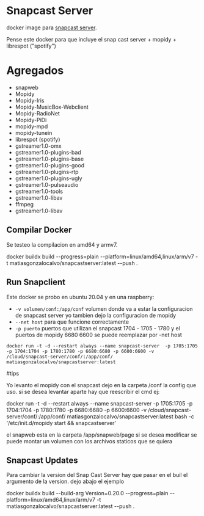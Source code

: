 # Snapcast Server
docker image para [snapcast server](https://github.com/badaix/snapcast).

Pense este docker para que incluye el snap cast server + mopidy + librespot ("spotify")

# Agregados

* snapweb
* Mopidy
* Mopidy-Iris
* Mopidy-MusicBox-Webclient
* Mopidy-RadioNet
* Mopidy-PiDi
* mopidy-mpd
* mopidy-tunein
* librespot (spotify)
* gstreamer1.0-omx
* gstreamer1.0-plugins-bad
* gstreamer1.0-plugins-base
* gstreamer1.0-plugins-good
* gstreamer1.0-plugins-rtp
* gstreamer1.0-plugins-ugly
* gstreamer1.0-pulseaudio
* gstreamer1.0-tools
* gstreamer1.0-libav
* ffmpeg
* gstreamer1.0-libav 

## Compilar Docker 
Se testeo la compilacion en amd64 y armv7. 

docker buildx build --progress=plain --platform=linux/amd64,linux/arm/v7 -t matiasgonzalocalvo/snapcastserver:latest --push .

## Run Snapclient
Este docker se probo en ubuntu 20.04 y en una raspberry:

* `-v volumen/conf:/app/conf` volumen donde va a estar la configuracion de snapcast server yo tambien dejo la configuracion de mopidy
* `--net host` para que funcione correctamente 
* `-p puerto` puertos que utilizan el snapcast 1704 - 1705 - 1780 y el puertos de mopidy 6680 6600 se puede reemplazar por -net host

``` /bin/bash
docker run -t -d --restart always --name snapcast-server  -p 1705:1705 -p 1704:1704 -p 1780:1780 -p 6680:6680 -p 6600:6600 -v /cloud/snapcast-server/conf/:/app/conf/ matiasgonzalocalvo/snapcastserver:latest
```

#tips 

Yo levanto el mopidy con el snapcast dejo en la carpeta /conf la config que uso. 
si se desea levantar aparte hay que reescribir el cmd ej:

docker run -t -d --restart always --name snapcast-server  -p 1705:1705 -p 1704:1704 -p 1780:1780 -p 6680:6680 -p 6600:6600 -v /cloud/snapcast-server/conf/:/app/conf/ matiasgonzalocalvo/snapcastserver:latest bash -c '/etc/init.d/mopidy start  && snapcastserver'

el snapweb esta en la carpeta /app/snapweb/page  si se desea modificar se puede montar un volumen con los archivos staticos que se quiera

## Snapcast Updates
Para cambiar la version del Snap Cast Server hay que pasar en el buil el argumento de la version. dejo abajo el ejemplo 

docker buildx build --build-arg Version=0.20.0 --progress=plain --platform=linux/amd64,linux/arm/v7 -t matiasgonzalocalvo/snapcastserver:latest --push .
